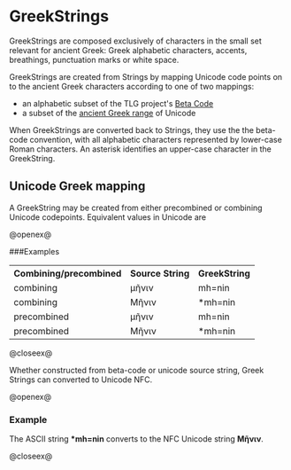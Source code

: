 # GreekStrings

GreekStrings are composed exclusively of characters in the small set relevant for ancient Greek: Greek alphabetic characters, accents, breathings, punctuation marks or white space.

GreekStrings are created from Strings by mapping Unicode code points on to the ancient Greek characters according to one of two mappings:

- an alphabetic subset of the TLG project's <a concordion:run="concordion" href="BetaCodeXlit.html">Beta Code</a>
- a subset of the <a concordion:run="concordion" href="UcodeXlit.html">ancient Greek range</a> of Unicode



When GreekStrings are converted back to Strings, they use the the beta-code convention, with all alphabetic characters represented by lower-case Roman characters. An asterisk identifies an upper-case character in the GreekString.

## Unicode Greek mapping ##


A GreekString may be created from either precombined or combining Unicode codepoints.  Equivalent values in Unicode are 


@openex@

###Examples


<table concordion:execute="#result = getBetaForUnicode(#src)">

<tr>
	  <th>Combining/precombined</th>
	  <th concordion:set="#src">Source String</th>
	  <th concordion:assertEquals="#result">GreekString</th>
	</tr>

<tr>
	  <td>combining</td>
	  <td>μῆνιν</td>
	  <td>mh=nin</td>
	</tr>
<tr>
	  <td>combining</td>
	  <td>Μῆνιν</td>
	  <td>*mh=nin</td>
	</tr>

<tr>
	  <td>precombined</td>
	  <td>μῆνιν</td>
	  <td>mh=nin</td>
	</tr>
	  
<tr>
	  <td>precombined</td>
	  <td>Μῆνιν</td>
	  <td>*mh=nin</td>
	</tr>
	
</table>



@closeex@


Whether constructed from beta-code or unicode source string, Greek Strings can converted to Unicode NFC.


@openex@


### Example ###


The ASCII string <strong concordion:set="#beta1">*mh=nin</strong> converts to the NFC Unicode string <strong concordion:assertEquals="asUnicode(#beta1)">Μῆνιν</strong>.

@closeex@

